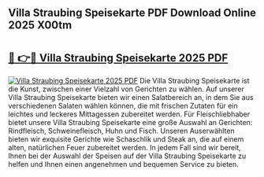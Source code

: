 ## Villa Straubing Speisekarte PDF Download Online 2025 X00tm

# <h2><a href="http://gcdtckg.nevu.top/?p=Villa+Straubing+Speisekarte">🔗 👉🔴 Villa Straubing Speisekarte 2025 PDF</a></h2>

[![Villa Straubing Speisekarte 2025 PDF](https://i.imgur.com/dBaPXMq.png)](http://gcdtckg.nevu.top/?p=Villa+Straubing+Speisekarte)
Die Villa Straubing Speisekarte ist die Kunst, zwischen einer Vielzahl von Gerichten zu wählen. Auf unserer Villa Straubing Speisekarte bieten wir einen Salatbereich an, in dem Sie aus verschiedenen Salaten wählen können, die mit frischen Zutaten für ein leichtes und leckeres Mittagessen zubereitet werden. Für Fleischliebhaber bietet unsere Villa Straubing Speisekarte eine große Auswahl an Gerichten: Rindfleisch, Schweinefleisch, Huhn und Fisch. Unseren Auserwählten bieten wir exquisite Gerichte wie Schaschlik und Steak an, die auf einem alten, natürlichen Feuer zubereitet werden. In jedem Fall sind wir bereit, Ihnen bei der Auswahl der Speisen auf der Villa Straubing Speisekarte zu helfen und Ihnen einen angenehmen und bequemen Service zu bieten.
